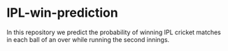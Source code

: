 # IPL-win-prediction
In this repository we predict the probability of winning IPL cricket matches in each ball of an over while running the second innings.
